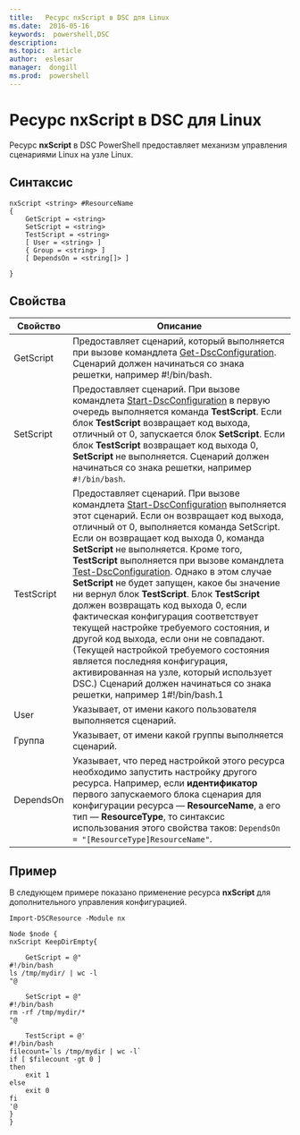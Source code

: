 ```yaml
---
title:   Ресурс nxScript в DSC для Linux
ms.date:  2016-05-16
keywords:  powershell,DSC
description:  
ms.topic:  article
author:  eslesar
manager:  dongill
ms.prod:  powershell
---
```


# Ресурс nxScript в DSC для Linux

Ресурс **nxScript** в DSC PowerShell предоставляет механизм управления сценариями Linux на узле Linux.

## Синтаксис

```
nxScript <string> #ResourceName
{
    GetScript = <string>
    SetScript = <string>
    TestScript = <string>
    [ User = <string> ]
    { Group = <string> ]
    [ DependsOn = <string[]> ]

}
```

## Свойства

|  Свойство |  Описание | 
|---|---|
| GetScript| Предоставляет сценарий, который выполняется при вызове командлета [Get-DscConfiguration](https://technet.microsoft.com/en-us/library/dn521625.aspx). Сценарий должен начинаться со знака решетки, например #!/bin/bash.| 
| SetScript| Предоставляет сценарий. При вызове командлета [Start-DscConfiguration](https://technet.microsoft.com/en-us/library/dn521623.aspx) в первую очередь выполняется команда **TestScript**. Если блок **TestScript** возвращает код выхода, отличный от 0, запускается блок **SetScript**. Если блок **TestScript** возвращает код выхода 0, **SetScript** не выполняется. Сценарий должен начинаться со знака решетки, например `#!/bin/bash`.| 
| TestScript| Предоставляет сценарий. При вызове командлета [Start-DscConfiguration](https://technet.microsoft.com/en-us/library/dn521623.aspx) выполняется этот сценарий. Если он возвращает код выхода, отличный от 0, выполняется команда SetScript. Если он возвращает код выхода 0, команда **SetScript** не выполняется. Кроме того, **TestScript** выполняется при вызове командлета [Test-DscConfiguration](https://technet.microsoft.com/en-us/library/dn407382.aspx). Однако в этом случае **SetScript** не будет запущен, какое бы значение ни вернул блок **TestScript**. Блок **TestScript** должен возвращать код выхода 0, если фактическая конфигурация соответствует текущей настройке требуемого состояния, и другой код выхода, если они не совпадают. (Текущей настройкой требуемого состояния является последняя конфигурация, активированная на узле, который использует DSC.) Сценарий должен начинаться со знака решетки, например 1#!/bin/bash.1| 
| User| Указывает, от имени какого пользователя выполняется сценарий.| 
| Группа| Указывает, от имени какой группы выполняется сценарий.| 
| DependsOn | Указывает, что перед настройкой этого ресурса необходимо запустить настройку другого ресурса. Например, если **идентификатор** первого запускаемого блока сценария для конфигурации ресурса — **ResourceName**, а его тип — **ResourceType**, то синтаксис использования этого свойства таков: `DependsOn = "[ResourceType]ResourceName"`.| 

## Пример

В следующем примере показано применение ресурса **nxScript** для дополнительного управления конфигурацией.

```
Import-DSCResource -Module nx 

Node $node {
nxScript KeepDirEmpty{

    GetScript = @"
#!/bin/bash
ls /tmp/mydir/ | wc -l
"@

    SetScript = @"
#!/bin/bash
rm -rf /tmp/mydir/*
"@

    TestScript = @'
#!/bin/bash
filecount=`ls /tmp/mydir | wc -l`
if [ $filecount -gt 0 ]
then
    exit 1
else
    exit 0
fi
'@
} 
}
```



<!--HONumber=May16_HO3-->


